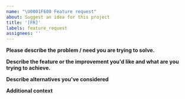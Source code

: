 ```yaml
---
name: "\U0001F680 Feature request"
about: Suggest an idea for this project
title: '[FR]'
labels: feature_request
assignees: ''
---
```


<!--
  Please make sure to look through existing feature request (https://tree.taiga.io/project/taiga/issues?type=1199039,1198771) to see whether your idea is already being discussed
-->

**Please describe the problem / need you are trying to solve.**

<!--
  A clear and concise description of what the problem is. Ex. I'm always frustrated when (...)
-->

**Describe the feature or the improvement you'd like and what are you trying to achieve.**

<!--
  A clear and concise description of what you want to happen.
-->

**Describe alternatives you've considered**

<!--
  A clear and concise description of any alternative solutions or features you've considered.
-->

**Additional context**

<!--
  Add any other context or screenshots about the feature request here.
-->
